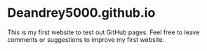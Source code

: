 # Deandrey5000.github.io
This is my first website to test out GitHub pages.
Feel free to leave comments or suggestions to improve my first website.
